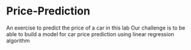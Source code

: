 # Price-Prediction
An exercise to predict the price of a car
in this lab Our challenge is to be able to build a model for car price prediction using linear regression algorithm
